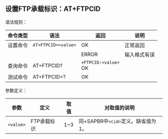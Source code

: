 ## 设置FTP承载标识：AT+FTPCID

语法规则：

| 命令类型 | 语法                | 返回                     | 说明         |
| -------- | ------------------- | ------------------------ | ------------ |
| 设置命令 | `AT+FTPCID=<value>` | OK                       | 正常返回     |
|          |                     | ERROR                    | 输入格式有误 |
| 查询命令 | AT+FTPCID?          | `+FTPCID:<value>` <br>OK |              |
| 测试命令 | AT+FTPCID=?         | OK                       |              |

 

参数定义：

| 参数      | 定义        | 取值 | 对取值的说明                       |
| --------- | ----------- | ---- | ---------------------------------- |
| `<value>` | FTP承载标识 | 1~3  | 同+SAPBR中`<cid>`定义。缺省值为1。 |
